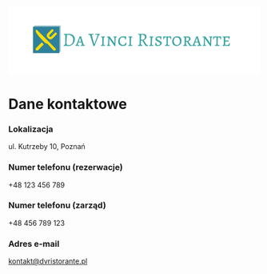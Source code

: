 ![logo](img/logo.png)
# Dane kontaktowe

### Lokalizacja
ul. Kutrzeby 10, Poznań

### Numer telefonu (rezerwacje)
+48 123 456 789

### Numer telefonu (zarząd)
+48 456 789 123

### Adres e-mail
kontakt@dvristorante.pl
